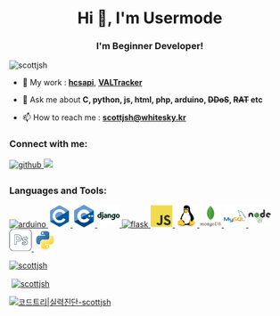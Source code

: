 <h1 align="center">Hi 👋, I'm Usermode</h1>
<h3 align="center">I'm Beginner Developer!</h3>

<p align="left"> <img src="https://komarev.com/ghpvc/?username=scottjsh&label=Profile%20Views&color=00ff00&style=flat" alt="scottjsh" /> </p>

- 🔭 My work : **[hcsapi](https://github.com/hcsapi)**, **[VALTracker](https://github.com/scottjsh/DesktopClient)**

- 💬 Ask me about **C, python, js, html, php, arduino, ~~DDoS~~, ~~RAT~~ etc**

- 📫 How to reach me : **scottjsh@whitesky.kr**

<h3 align="left">Connect with me:</h3>
<a href="https://github.com/scottjsh" target="_blank">
<img src=https://img.shields.io/badge/github-%2324292e.svg?&style=for-the-badge&logo=github&logoColor=white alt=github style="margin-bottom: 5px;" />
</a>
<a href="https://discord.com/app">
<img src="https://dcbadge.vercel.app/api/shield/966469738026901534" />
</a>


<h3 align="left">Languages and Tools:</h3>
<p align="left"> <a href="https://www.arduino.cc/" target="_blank" rel="noreferrer"> <img src="https://cdn.worldvectorlogo.com/logos/arduino-1.svg" alt="arduino" width="40" height="40"/> </a> <a href="https://www.cprogramming.com/" target="_blank" rel="noreferrer"> <img src="https://raw.githubusercontent.com/devicons/devicon/master/icons/c/c-original.svg" alt="c" width="40" height="40"/> </a> <a href="https://www.w3schools.com/cpp/" target="_blank" rel="noreferrer"> <img src="https://raw.githubusercontent.com/devicons/devicon/master/icons/cplusplus/cplusplus-original.svg" alt="cplusplus" width="40" height="40"/> </a> <a href="https://www.djangoproject.com/" target="_blank" rel="noreferrer"> <img src="https://raw.githubusercontent.com/devicons/devicon/master/icons/django/django-plain-wordmark.svg" alt="django" width="40" height="40"/> </a> <a href="https://flask.palletsprojects.com/" target="_blank" rel="noreferrer"> <img src="https://www.vectorlogo.zone/logos/pocoo_flask/pocoo_flask-icon.svg" alt="flask" width="40" height="40"/> </a> <a href="https://developer.mozilla.org/en-US/docs/Web/JavaScript" target="_blank" rel="noreferrer"> <img src="https://raw.githubusercontent.com/devicons/devicon/master/icons/javascript/javascript-original.svg" alt="javascript" width="40" height="40"/> </a> <a href="https://www.linux.org/" target="_blank" rel="noreferrer"> <img src="https://raw.githubusercontent.com/devicons/devicon/master/icons/linux/linux-original.svg" alt="linux" width="40" height="40"/> </a> <a href="https://www.mongodb.com/" target="_blank" rel="noreferrer"> <img src="https://raw.githubusercontent.com/devicons/devicon/master/icons/mongodb/mongodb-original-wordmark.svg" alt="mongodb" width="40" height="40"/> </a> <a href="https://www.mysql.com/" target="_blank" rel="noreferrer"> <img src="https://raw.githubusercontent.com/devicons/devicon/master/icons/mysql/mysql-original-wordmark.svg" alt="mysql" width="40" height="40"/> </a> <a href="https://nodejs.org" target="_blank" rel="noreferrer"> <img src="https://raw.githubusercontent.com/devicons/devicon/master/icons/nodejs/nodejs-original-wordmark.svg" alt="nodejs" width="40" height="40"/> </a> <a href="https://www.photoshop.com/en" target="_blank" rel="noreferrer"> <img src="https://raw.githubusercontent.com/devicons/devicon/master/icons/photoshop/photoshop-line.svg" alt="photoshop" width="40" height="40"/> </a> <a href="https://www.python.org" target="_blank" rel="noreferrer"> <img src="https://raw.githubusercontent.com/devicons/devicon/master/icons/python/python-original.svg" alt="python" width="40" height="40"/> </a> </p>



<p align="left"> <a href="https://github.com/scottjsh"><img src="https://github-profile-trophy.vercel.app/api?username=scottjsh&rank=SECRET,SSS,SS,S,AAA,AA,A&no-frame=true&column=4&margin-w=15&margin-h=15" alt="scottjsh" /></a> </p>

<p>&nbsp;<a href="https://github.com/scottjsh"><img align="center" src="https://github-readme-stats.vercel.app/api?username=scottjsh&show_icons=true&theme=synthwave&locale=en" alt="scottjsh" /></p>

[![코드트리|실력진단-scottjsh](https://banner.codetree.ai/v1/banner/scottjsh)](https://www.codetree.ai/profiles/scottjsh)
